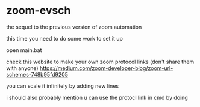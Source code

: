 # zoom-evsch

the sequel to the previous version of zoom automation

this time you need to do some work to set it up

open main.bat

check this website to make your own zoom protocol links (don't share them with anyone) https://medium.com/zoom-developer-blog/zoom-url-schemes-748b95fd9205 

you can scale it infinitely by adding new lines


i should also probably mention u can use the protocl link in cmd by doing
